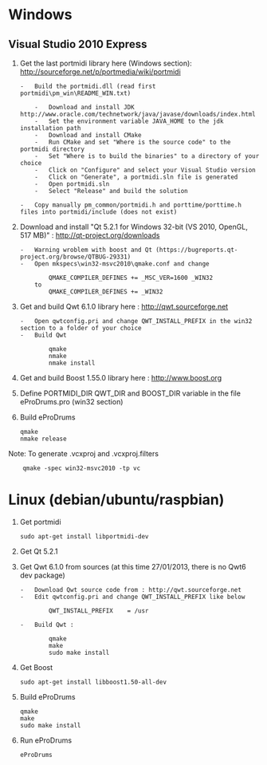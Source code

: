 Windows
=======

Visual Studio 2010 Express
--------------------------

1.	Get the last portmidi library here (Windows section): http://sourceforge.net/p/portmedia/wiki/portmidi
	
		-	Build the portmidi.dll (read first portmidi\pm_win\README_WIN.txt)
				
			-	Download and install JDK http://www.oracle.com/technetwork/java/javase/downloads/index.html
			-	Set the environment variable JAVA_HOME to the jdk installation path
			-	Download and install CMake
			-	Run CMake and set "Where is the source code" to the portmidi directory
			-	Set "Where is to build the binaries" to a directory of your choice
			-	Click on "Configure" and select your Visual Studio version
			-	Click on "Generate", a portmidi.sln file is generated
			-	Open portmidi.sln
			-	Select "Release" and build the solution
			
		-	Copy manually pm_common/portmidi.h and porttime/porttime.h files into portmidi/include (does not exist)

2.	Download and install "Qt 5.2.1 for Windows 32-bit (VS 2010, OpenGL, 517 MB)" : http://qt-project.org/downloads
		
		-	Warning wroblem with boost and Qt (https://bugreports.qt-project.org/browse/QTBUG-29331)
		-	Open mkspecs\win32-msvc2010\qmake.conf and change

				QMAKE_COMPILER_DEFINES += _MSC_VER=1600 _WIN32
			to 
				QMAKE_COMPILER_DEFINES += _WIN32

3.	Get and build Qwt 6.1.0 library here : http://qwt.sourceforge.net
		
		-	Open qwtconfig.pri and change QWT_INSTALL_PREFIX in the win32 section to a folder of your choice
		-	Build Qwt
			
				qmake
				nmake
				nmake install

4.	Get and build Boost 1.55.0 library here : http://www.boost.org

5.	Define PORTMIDI\_DIR QWT\_DIR and BOOST\_DIR variable in the file eProDrums.pro (win32 section)

6.	Build eProDrums
	
		qmake
		nmake release

Note:	To generate .vcxproj and .vcxproj.filters

		qmake -spec win32-msvc2010 -tp vc

Linux (debian/ubuntu/raspbian)
==============================

1.	Get portmidi

		sudo apt-get install libportmidi-dev

2.	Get Qt 5.2.1

3.	Get Qwt 6.1.0 from sources (at this time 27/01/2013, there is no Qwt6 dev package)

		-	Download Qwt source code from : http://qwt.sourceforge.net
		-	Edit qwtconfig.pri and change QWT_INSTALL_PREFIX like below

    			QWT_INSTALL_PREFIX    = /usr

		-	Build Qwt :
			
				qmake
				make
				sudo make install

4.	Get Boost

		sudo apt-get install libboost1.50-all-dev

5.	Build eProDrums
	
		qmake
		make
		sudo make install

6.	Run eProDrums

		eProDrums
